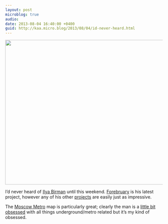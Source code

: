 ```yaml
---
layout: post
microblog: true
audio: 
date: 2013-08-04 16:40:00 +0400
guid: http://kaa.micro.blog/2013/08/04/id-never-heard.html
---
```

<img src="https://micro.kaa.bz/uploads/2018/f14441e839.jpg" alt="" width="840" height="463" class="alignnone size-full wp-image-600" />

I’d never heard of <a href="http://ilyabirman.net">Ilya Birman</a> until this weekend. <a href="http://ilyabirman.net/projects/forebruary/">Forebruary</a> is his latest project, however any of his other <a href="http://ilyabirman.net/projects/">projects</a> are easily just as impressive.

The <a href="http://ilyabirman.net/projects/moscow-metro/">Moscow Metro</a> map is particularly great; clearly the man is a <a href="http://ilyabirman.net/meanwhile/all/london-underground-voice-announcements/">little bit obsessed</a> with all things underground/metro related but it’s my kind of obsessed.
